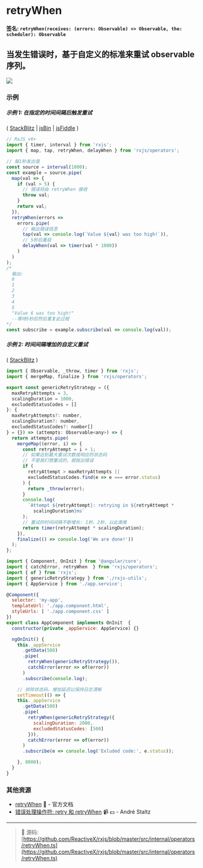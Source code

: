 # retryWhen

#### 签名: `retryWhen(receives: (errors: Observable) => Observable, the: scheduler): Observable`

## 当发生错误时，基于自定义的标准来重试 observable 序列。

<div class="ua-ad"><a href="https://ultimateangular.com/?ref=76683_kee7y7vk"><img src="https://ultimateangular.com/assets/img/banners/ua-leader.svg"></a></div>

### 示例

##### 示例 1: 在指定的时间间隔后触发重试

(
[StackBlitz](https://stackblitz.com/edit/typescript-zpbsw6?file=index.ts&devtoolsheight=100)
| [jsBin](http://jsbin.com/miduqexalo/1/edit?js,console) |
[jsFiddle](https://jsfiddle.net/btroncone/49mkhsyr/) )

```js
// RxJS v6+
import { timer, interval } from 'rxjs';
import { map, tap, retryWhen, delayWhen } from 'rxjs/operators';

// 每1秒发出值
const source = interval(1000);
const example = source.pipe(
  map(val => {
    if (val > 5) {
      // 错误将由 retryWhen 接收
      throw val;
    }
    return val;
  }),
  retryWhen(errors =>
    errors.pipe(
      // 输出错误信息
      tap(val => console.log(`Value ${val} was too high!`)),
      // 5秒后重启
      delayWhen(val => timer(val * 1000))
    )
  )
);
/*
  输出:
  0
  1
  2
  3
  4
  5
  "Value 6 was too high!"
  --等待5秒后然后重复此过程
*/
const subscribe = example.subscribe(val => console.log(val));
```

##### 示例 2: 时间间隔增加的自定义重试

(
[StackBlitz](https://stackblitz.com/edit/angular-cwnknr?file=app%2Frxjs-utils.ts)
)

```js
import { Observable, _throw, timer } from 'rxjs';
import { mergeMap, finalize } from 'rxjs/operators';

export const genericRetryStrategy = ({
  maxRetryAttempts = 3,
  scalingDuration = 1000,
  excludedStatusCodes = []
}: {
  maxRetryAttempts?: number,
  scalingDuration?: number,
  excludedStatusCodes?: number[]
} = {}) => (attempts: Observable<any>) => {
  return attempts.pipe(
    mergeMap((error, i) => {
      const retryAttempt = i + 1;
      // 如果达到最大重试次数或响应的状态码
      // 不是我们想重试的，就抛出错误
      if (
        retryAttempt > maxRetryAttempts ||
        excludedStatusCodes.find(e => e === error.status)
      ) {
        return _throw(error);
      }
      console.log(
        `Attempt ${retryAttempt}: retrying in ${retryAttempt *
          scalingDuration}ms`
      );
      // 重试的时间间隔不断增长: 1秒、2秒，以此类推
      return timer(retryAttempt * scalingDuration);
    }),
    finalize(() => console.log('We are done!'))
  );
};
```

```js
import { Component, OnInit } from '@angular/core';
import { catchError, retryWhen  } from 'rxjs/operators';
import { of } from 'rxjs';
import { genericRetryStrategy } from './rxjs-utils';
import { AppService } from './app.service';

@Component({
  selector: 'my-app',
  templateUrl: './app.component.html',
  styleUrls: [ './app.component.css' ]
})
export class AppComponent implements OnInit  {
  constructor(private _appService: AppService) {}

  ngOnInit() {
    this._appService
      .getData(500)
      .pipe(
        retryWhen(genericRetryStrategy()),
        catchError(error => of(error))
      )
      .subscribe(console.log);

    // 排除状态码，增加延迟以保持日志清晰
    setTimeout(() => {
    this._appService
      .getData(500)
      .pipe(
        retryWhen(genericRetryStrategy({
          scalingDuration: 2000,
          excludedStatusCodes: [500]
        })),
        catchError(error => of(error))
      )
      .subscribe(e => console.log('Exluded code:', e.status));

    }, 8000);
  }
}
```

### 其他资源

- [retryWhen](https://cn.rx.js.org/class/es6/Observable.js~Observable.html#instance-method-retryWhen) :newspaper: - 官方文档
- [错误处理操作符: retry 和 retryWhen](https://egghead.io/lessons/rxjs-error-handling-operator-retry-and-retrywhen?course=rxjs-beyond-the-basics-operators-in-depth) :video_camera: :dollar: - André Staltz

---
> :file_folder: 源码:  [https://github.com/ReactiveX/rxjs/blob/master/src/internal/operators/retryWhen.ts](https://github.com/ReactiveX/rxjs/blob/master/src/internal/operators/retryWhen.ts)

